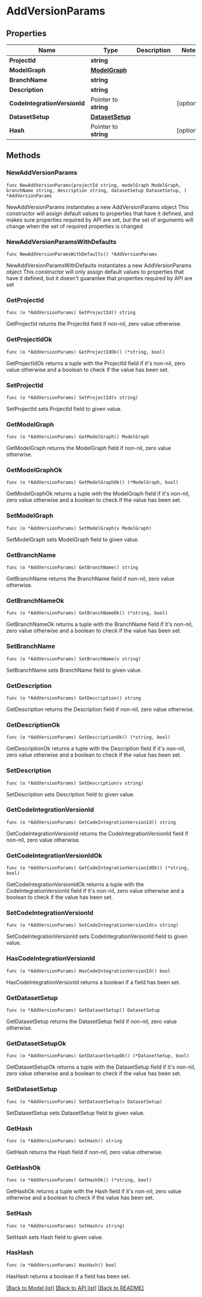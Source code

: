 # AddVersionParams

## Properties

Name | Type | Description | Notes
------------ | ------------- | ------------- | -------------
**ProjectId** | **string** |  | 
**ModelGraph** | [**ModelGraph**](ModelGraph.md) |  | 
**BranchName** | **string** |  | 
**Description** | **string** |  | 
**CodeIntegrationVersionId** | Pointer to **string** |  | [optional] 
**DatasetSetup** | [**DatasetSetup**](DatasetSetup.md) |  | 
**Hash** | Pointer to **string** |  | [optional] 

## Methods

### NewAddVersionParams

`func NewAddVersionParams(projectId string, modelGraph ModelGraph, branchName string, description string, datasetSetup DatasetSetup, ) *AddVersionParams`

NewAddVersionParams instantiates a new AddVersionParams object
This constructor will assign default values to properties that have it defined,
and makes sure properties required by API are set, but the set of arguments
will change when the set of required properties is changed

### NewAddVersionParamsWithDefaults

`func NewAddVersionParamsWithDefaults() *AddVersionParams`

NewAddVersionParamsWithDefaults instantiates a new AddVersionParams object
This constructor will only assign default values to properties that have it defined,
but it doesn't guarantee that properties required by API are set

### GetProjectId

`func (o *AddVersionParams) GetProjectId() string`

GetProjectId returns the ProjectId field if non-nil, zero value otherwise.

### GetProjectIdOk

`func (o *AddVersionParams) GetProjectIdOk() (*string, bool)`

GetProjectIdOk returns a tuple with the ProjectId field if it's non-nil, zero value otherwise
and a boolean to check if the value has been set.

### SetProjectId

`func (o *AddVersionParams) SetProjectId(v string)`

SetProjectId sets ProjectId field to given value.


### GetModelGraph

`func (o *AddVersionParams) GetModelGraph() ModelGraph`

GetModelGraph returns the ModelGraph field if non-nil, zero value otherwise.

### GetModelGraphOk

`func (o *AddVersionParams) GetModelGraphOk() (*ModelGraph, bool)`

GetModelGraphOk returns a tuple with the ModelGraph field if it's non-nil, zero value otherwise
and a boolean to check if the value has been set.

### SetModelGraph

`func (o *AddVersionParams) SetModelGraph(v ModelGraph)`

SetModelGraph sets ModelGraph field to given value.


### GetBranchName

`func (o *AddVersionParams) GetBranchName() string`

GetBranchName returns the BranchName field if non-nil, zero value otherwise.

### GetBranchNameOk

`func (o *AddVersionParams) GetBranchNameOk() (*string, bool)`

GetBranchNameOk returns a tuple with the BranchName field if it's non-nil, zero value otherwise
and a boolean to check if the value has been set.

### SetBranchName

`func (o *AddVersionParams) SetBranchName(v string)`

SetBranchName sets BranchName field to given value.


### GetDescription

`func (o *AddVersionParams) GetDescription() string`

GetDescription returns the Description field if non-nil, zero value otherwise.

### GetDescriptionOk

`func (o *AddVersionParams) GetDescriptionOk() (*string, bool)`

GetDescriptionOk returns a tuple with the Description field if it's non-nil, zero value otherwise
and a boolean to check if the value has been set.

### SetDescription

`func (o *AddVersionParams) SetDescription(v string)`

SetDescription sets Description field to given value.


### GetCodeIntegrationVersionId

`func (o *AddVersionParams) GetCodeIntegrationVersionId() string`

GetCodeIntegrationVersionId returns the CodeIntegrationVersionId field if non-nil, zero value otherwise.

### GetCodeIntegrationVersionIdOk

`func (o *AddVersionParams) GetCodeIntegrationVersionIdOk() (*string, bool)`

GetCodeIntegrationVersionIdOk returns a tuple with the CodeIntegrationVersionId field if it's non-nil, zero value otherwise
and a boolean to check if the value has been set.

### SetCodeIntegrationVersionId

`func (o *AddVersionParams) SetCodeIntegrationVersionId(v string)`

SetCodeIntegrationVersionId sets CodeIntegrationVersionId field to given value.

### HasCodeIntegrationVersionId

`func (o *AddVersionParams) HasCodeIntegrationVersionId() bool`

HasCodeIntegrationVersionId returns a boolean if a field has been set.

### GetDatasetSetup

`func (o *AddVersionParams) GetDatasetSetup() DatasetSetup`

GetDatasetSetup returns the DatasetSetup field if non-nil, zero value otherwise.

### GetDatasetSetupOk

`func (o *AddVersionParams) GetDatasetSetupOk() (*DatasetSetup, bool)`

GetDatasetSetupOk returns a tuple with the DatasetSetup field if it's non-nil, zero value otherwise
and a boolean to check if the value has been set.

### SetDatasetSetup

`func (o *AddVersionParams) SetDatasetSetup(v DatasetSetup)`

SetDatasetSetup sets DatasetSetup field to given value.


### GetHash

`func (o *AddVersionParams) GetHash() string`

GetHash returns the Hash field if non-nil, zero value otherwise.

### GetHashOk

`func (o *AddVersionParams) GetHashOk() (*string, bool)`

GetHashOk returns a tuple with the Hash field if it's non-nil, zero value otherwise
and a boolean to check if the value has been set.

### SetHash

`func (o *AddVersionParams) SetHash(v string)`

SetHash sets Hash field to given value.

### HasHash

`func (o *AddVersionParams) HasHash() bool`

HasHash returns a boolean if a field has been set.


[[Back to Model list]](../README.md#documentation-for-models) [[Back to API list]](../README.md#documentation-for-api-endpoints) [[Back to README]](../README.md)


